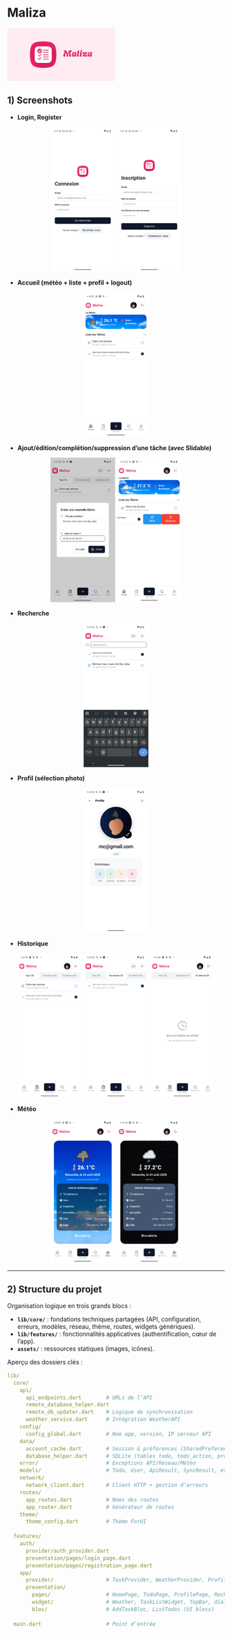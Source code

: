 # Maliza
<img src="assets/docs/image.png" alt="hero" width="250"/>

## 1) Screenshots

- **Login, Register**

<p align="center">
    <img src="assets/docs/Screenshot_20250824-142745.png" alt="Login" width="150"/>
    <img src="assets/docs/Screenshot_20250824-142755.png" alt="Register" width="150"/>
</p>

- **Accueil (météo + liste + profil + logout)**

<p align="center">
    <img src="assets/docs/Screenshot_20250824-181831.png" alt="Accueil" width="150"/>
</p>

- **Ajout/édition/complétion/suppression d’une tâche (avec Slidable)**

<p align="center">
    <img src="assets/docs/Screenshot_20250824-174022.png" alt="Ajout" width="150"/>
    <img src="assets/docs/Screenshot_20250824-192021.png" alt="Edit/Delete" width="150"/>
</p>

- **Recherche**

<p align="center">
    <img src="assets/docs/Screenshot_20250824-174056.png" alt="Recherche" width="150"/>
</p>

- **Profil (sélection photo)**

<p align="center">
    <img src="assets/docs/Screenshot_20250824-174239.png" alt="Profil" width="150"/>
</p>

- **Historique**

<p align="center">
    <img src="assets/docs/Screenshot_20250824-193256.png" alt="Historique 1" width="150"/>
    <img src="assets/docs/Screenshot_20250824-174041.png" alt="Historique 2" width="150"/>
    <img src="assets/docs/Screenshot_20250824-193303.png" alt="Historique 3" width="150"/>
</p>

- **Météo**

<p align="center">
    <img src="assets/docs/Screenshot_20250824-181840.png" alt="Météo jour" width="150"/>
    <img src="assets/docs/Screenshot_20250824-193059.png" alt="Météo nuit" width="150"/>
</p>

---

## 2) Structure du projet

Organisation logique en trois grands blocs :

- **`lib/core/`** : fondations techniques partagées (API, configuration, erreurs, modèles, réseau, thème, routes, widgets génériques).
- **`lib/features/`** : fonctionnalités applicatives (authentification, cœur de l’app).
- **`assets/`** : ressources statiques (images, icônes).

Aperçu des dossiers clés :

```yaml
lib/
  core/
    api/
      api_endpoints.dart        # URLs de l’API
      remote_database_helper.dart
      remote_db_updater.dart    # Logique de synchronisation
      weather_service.dart      # Intégration WeatherAPI
    config/
      config_global.dart        # Nom app, version, IP serveur API
    data/
      account_cache.dart        # Session & préférences (SharedPreferences)
      database_helper.dart      # SQLite (tables todo, todo_action, profile)
    error/                      # Exceptions API/Réseau/Météo
    models/                     # Todo, User, ApiResult, SyncResult, etc.
    network/
      network_client.dart       # Client HTTP + gestion d’erreurs
    routes/
      app_routes.dart           # Noms des routes
      app_router.dart           # Générateur de routes
    theme/
      theme_config.dart         # Thème ForUI

  features/
    auth/
      provider/auth_provider.dart
      presentation/pages/login_page.dart
      presentation/pages/registration_page.dart
    app/
      provider/                 # TaskProvider, WeatherProvider, ProfileProvider, ...
      presentation/
        pages/                  # HomePage, TodoPage, ProfilePage, RecherchePage, App
        widget/                 # Weather, TaskListWidget, TopBar, dialogs, LogoutBtn
        bloc/                   # AddTaskBloc, ListTodos (UI blocs)

  main.dart                     # Point d’entrée
